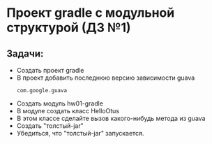 # Проект gradle с модульной структурой (ДЗ №1)

## Задачи:
- Создать проект gradle
- В проект добавить последнюю версию зависимости guava
    ```
    com.google.guava
    ```
- Создать модуль hw01-gradle
- В модуле создать класс HelloOtus
- В этом классе сделайте вызов какого-нибудь метода из guava
- Создать "толстый-jar"
- Убедиться, что "толстый-jar" запускается.


